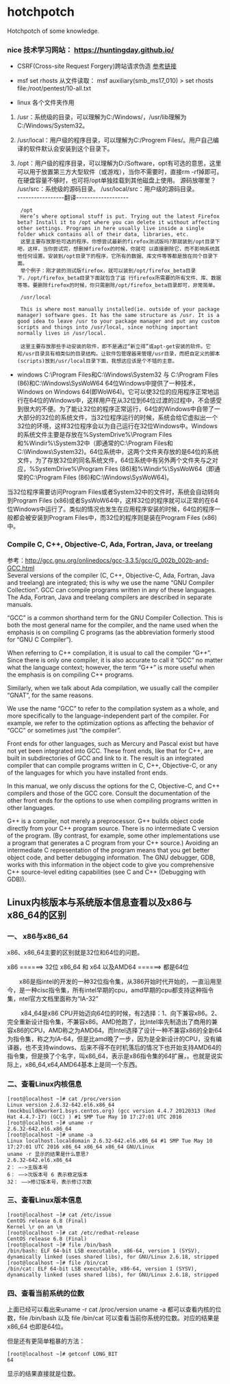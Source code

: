 # hotchpotch
Hotchpotch of some knowledge.

### nice 技术学习网站： https://huntingday.github.io/    


- CSRF(Cross-site Request Forgery)跨站请求伪造
[参考链接](https://www.cnblogs.com/liuqingzheng/p/9505044.html)

- msf set rhosts 从文件读取：
msf auxiliary(smb_ms17_010) > set rhosts file:/root/pentest/10-all.txt


- linux 各个文件夹作用
1. /usr：系统级的目录，可以理解为C:/Windows/，/usr/lib理解为C:/Windows/System32。
2. /usr/local：用户级的程序目录，可以理解为C:/Progrem Files/。用户自己编译的软件默认会安装到这个目录下。
3. /opt：用户级的程序目录，可以理解为D:/Software，opt有可选的意思，这里可以用于放置第三方大型软件（或游戏），当你不需要时，直接rm -rf掉即可。在硬盘容量不够时，也可将/opt单独挂载到其他磁盘上使用。
        源码放哪里？
        /usr/src：系统级的源码目录。
        /usr/local/src：用户级的源码目录。   
-----------------翻译-------------------
       
        /opt    
        Here’s where optional stuff is put. Trying out the latest Firefox beta? Install it to /opt where you can delete it without affecting other settings. Programs in here usually live inside a single folder whick contains all of their data, libraries, etc.
        这里主要存放那些可选的程序。你想尝试最新的firefox测试版吗?那就装到/opt目录下吧，这样，当你尝试完，想删掉firefox的时候，你就可 以直接删除它，而不影响系统其他任何设置。安装到/opt目录下的程序，它所有的数据、库文件等等都是放在同个目录下面。
        举个例子：刚才装的测试版firefox，就可以装到/opt/firefox_beta目录下，/opt/firefox_beta目录下面就包含了运 行firefox所需要的所有文件、库、数据等等。要删除firefox的时候，你只需删除/opt/firefox_beta目录即可，非常简单。   

        /usr/local

        This is where most manually installed(ie. outside of your package manager) software goes. It has the same structure as /usr. It is a good idea to leave /usr to your package manager and put any custom scripts and things into /usr/local, since nothing important normally lives in /usr/local.

        这里主要存放那些手动安装的软件，即不是通过“新立得”或apt-get安装的软件。它和/usr目录具有相类似的目录结构。让软件包管理器来管理/usr目录，而把自定义的脚本(scripts)放到/usr/local目录下面，我想这应该是个不错的主意。

        
        
        
        
- windows  C:\Program Files和C:\Windows\System32 与  C:\Program Files (86)和C:\Windows\SysWoW64
64位Windows中提供了一种技术，Windows on Windows 64(即WoW64)。它可以使32位的应用程序正常地运行在64位的Windows中，这样用户在从32位到64位过渡的过程中，不会感受到很大的不便。为了能让32位的程序正常运行，64位的Windows中自带了一大部分的32位的系统文件，当32位程序运行的时候，系统会给它虚拟出一个32位的环境，这样32位程序会以为自己运行在32位Windows中。Windows的系统文件主要是存放在%SystemDrive%\Program Files和%Windir%\System32中（即通常的C:\Program Files和C:\Windows\System32)。64位系统中，这两个文件夹存放的是64位的系统文件，为了存放32位的同名系统文件，64位系统中有另外两个文件夹与之对应，%SystemDrive%\Program Files (86)和%Windir%\SysWoW64（即通常的C:\Program Files (86)和C:\Windows\SysWoW64)。

当32位程序需要访问Program Files或者System32中的文件时，系统会自动转向到Program Files (x86)或者SysWoW64中，这样32位的程序就可以正常的在64位Windows中运行了。类似的情况也发生在应用程序安装的时候，64位的程序一般都会被安装到Program Files中，而32位的程序则是装在Program Files (x86)中。

###  Compile C, C++, Objective-C, Ada, Fortran, Java, or treelang   
参考：http://gcc.gnu.org/onlinedocs/gcc-3.3.5/gcc/G_002b_002b-and-GCC.html   
Several versions of the compiler (C, C++, Objective-C, Ada, Fortran, Java and treelang) are integrated; this is why we use the name “GNU Compiler Collection”. GCC can compile programs written in any of these languages. The Ada, Fortran, Java and treelang compilers are described in separate manuals.

“GCC” is a common shorthand term for the GNU Compiler Collection. This is both the most general name for the compiler, and the name used when the emphasis is on compiling C programs (as the abbreviation formerly stood for “GNU C Compiler”).

When referring to C++ compilation, it is usual to call the compiler “G++”. Since there is only one compiler, it is also accurate to call it “GCC” no matter what the language context; however, the term “G++” is more useful when the emphasis is on compiling C++ programs.

Similarly, when we talk about Ada compilation, we usually call the compiler “GNAT”, for the same reasons.

We use the name “GCC” to refer to the compilation system as a whole, and more specifically to the language-independent part of the compiler. For example, we refer to the optimization options as affecting the behavior of “GCC” or sometimes just “the compiler”.

Front ends for other languages, such as Mercury and Pascal exist but have not yet been integrated into GCC. These front ends, like that for C++, are built in subdirectories of GCC and link to it. The result is an integrated compiler that can compile programs written in C, C++, Objective-C, or any of the languages for which you have installed front ends.

In this manual, we only discuss the options for the C, Objective-C, and C++ compilers and those of the GCC core. Consult the documentation of the other front ends for the options to use when compiling programs written in other languages.

G++ is a compiler, not merely a preprocessor. G++ builds object code directly from your C++ program source. There is no intermediate C version of the program. (By contrast, for example, some other implementations use a program that generates a C program from your C++ source.) Avoiding an intermediate C representation of the program means that you get better object code, and better debugging information. The GNU debugger, GDB, works with this information in the object code to give you comprehensive C++ source-level editing capabilities (see C and C++ (Debugging with GDB)).


## Linux内核版本与系统版本信息查看以及x86与x86_64的区别
### 一、 x86与x86_64

x86、x86_64主要的区别就是32位和64位的问题。

x86 ======> 32位
x86_64 和 x64 以及AMD64 ======> 都是64位

　　x86是指intel的开发的一种32位指令集，从386开始时代开始的，一直沿用至今，是一种cisc指令集，所有intel早期的cpu，amd早期的cpu都支持这种指令集，ntel官方文档里面称为“IA-32”

　　 x84_64是x86 CPU开始迈向64位的时候，有2选择：1、向下兼容x86。2、完全重新设计指令集，不兼容x86。AMD抢跑了，比Intel率先制造出了商用的兼容x86的CPU，AMD称之为AMD64。而Intel选择了设计一种不兼容x86的全新64为指令集，称之为IA-64，但是比amd晚了一步，因为是全新设计的CPU，没有编译器，也不支持windows、后来不得不在时机落后的情况下也开始支持AMD64的指令集，但是换了个名字，叫x86_64，表示是x86指令集的64扩展，。也就是说实际上，x86_64,x64,AMD64基本上是同一个东西。

### 二、查看Linux内核信息
```
[root@localhost ~]# cat /proc/version
Linux version 2.6.32-642.el6.x86_64 (mockbuild@worker1.bsys.centos.org) (gcc version 4.4.7 20120313 (Red Hat 4.4.7-17) (GCC) ) #1 SMP Tue May 10 17:27:01 UTC 2016
[root@localhost ~]# uname -r
2.6.32-642.el6.x86_64
[root@localhost ~]# uname -a
Linux localhost.localdomain 2.6.32-642.el6.x86_64 #1 SMP Tue May 10 17:27:01 UTC 2016 x86_64 x86_64 x86_64 GNU/Linux
uname -r 显示的结果是什么意思?
2.6.32-642.el6.x86_64
2： —->主版本号
6： —–>次版本号 6 表示稳定版本
32： —–>修订版本号，表示修订次数
```
### 三、查看Linux版本信息
```
[root@localhost ~]# cat /etc/issue
CentOS release 6.8 (Final)
Kernel \r on an \m
[root@localhost ~]# cat /etc/redhat-release
CentOS release 6.8 (Final)
[root@localhost ~]# file /bin/bash
/bin/bash: ELF 64-bit LSB executable, x86-64, version 1 (SYSV), dynamically linked (uses shared libs), for GNU/Linux 2.6.18, stripped
[root@localhost ~]# file /bin/cat
/bin/cat: ELF 64-bit LSB executable, x86-64, version 1 (SYSV), dynamically linked (uses shared libs), for GNU/Linux 2.6.18, stripped
```
### 四、查看当前系统的位数
上面已经可以看出来uname -r cat /proc/version uname -a 都可以查看内核的位数，file /bin/bash 以及 file /bin/cat 可以查看当前你系统的位数。对应的结果是 x86_64 也即是64位。

但是还有更简单粗暴的方法：
```
[root@localhost ~]# getconf LONG_BIT
64
```
显示的结果直接就是位数。

